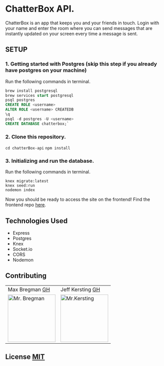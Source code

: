 # ChatterBox API. 
ChatterBox is an app that keeps you and your friends in touch. Login with your name and enter the room where you can send messages that are instantly updated on your screen every time a message is sent.


## SETUP

### 1. Getting started with Postgres (skip this step if you already have postgres on your machine)
Run the following commands in terminal. 

```SQL
brew install postgresql
brew services start postgresql
psql postgres
CREATE ROLE <username>
ALTER ROLE <username> CREATEDB
\q
psql -d postgres -U <username>
CREATE DATABASE chatterbox;`
```

### 2. Clone this repository. 
`cd chatterBox-api`
`npm install`


### 3. Initializing and run the database. 
Run the following commands in terminal. 
```
knex migrate:latest
knex seed:run
nodemon index
```

Now you should be ready to access the site on the frontend! Find the frontend repo [here](https://github.com/JeffKersting/chatterBox).

## Technologies Used
<ul>
  <li>Express</li> 
  <li>Postgres</li> 
  <li>Knex</li> 
  <li>Socket.io</li> 
  <li>CORS</li> 
  <li>Nodemon</li>   
</ul>

## Contributing
<table>
  <tr>
    <td> Max Bregman <a href="https://github.com/Max9545">GH</td>
    <td> Jeff Kersting <a href="https://github.com/JeffKersting">GH</td>
  </tr>
<td><img src="https://avatars.githubusercontent.com/u/67295227?s=460&u=ad5787c63676987806b88f2bf84a34b45a5a5e98&v=4" alt="Mr. Bregman"
 width="150" height="auto" /></td>
 <td><img src="https://avatars.githubusercontent.com/u/69732297?s=460&u=00030864e625ff24c4d8f902473b89e6f0c450ac&v=4" alt="Mr.Kersting"
 width="150" height="auto" /></td>
</table>

## License [MIT](https://choosealicense.com/licenses/mit/)
